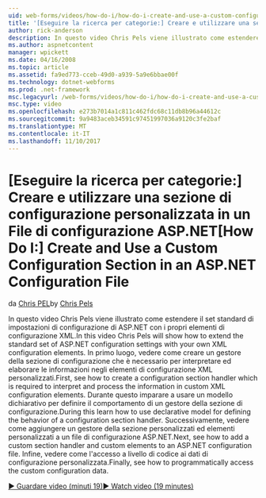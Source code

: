 ```yaml
---
uid: web-forms/videos/how-do-i/how-do-i-create-and-use-a-custom-configuration-section-in-an-aspnet-configuration-file
title: '[Eseguire la ricerca per categorie:] Creare e utilizzare una sezione di configurazione personalizzata in un File di configurazione ASP.NET | Documenti Microsoft'
author: rick-anderson
description: In questo video Chris Pels viene illustrato come estendere il set standard di impostazioni di configurazione di ASP.NET con i propri elementi di configurazione XML. In primo luogo, vedere come...
ms.author: aspnetcontent
manager: wpickett
ms.date: 04/16/2008
ms.topic: article
ms.assetid: fa9ed773-cceb-49d0-a939-5a9e6bbae00f
ms.technology: dotnet-webforms
ms.prod: .net-framework
msc.legacyurl: /web-forms/videos/how-do-i/how-do-i-create-and-use-a-custom-configuration-section-in-an-aspnet-configuration-file
msc.type: video
ms.openlocfilehash: e273b7014a1c811c462fdc68c11db8b96a44612c
ms.sourcegitcommit: 9a9483aceb34591c97451997036a9120c3fe2baf
ms.translationtype: MT
ms.contentlocale: it-IT
ms.lasthandoff: 11/10/2017
---
```

<a name="how-do-i-create-and-use-a-custom-configuration-section-in-an-aspnet-configuration-file"></a><span data-ttu-id="defe2-104">[Eseguire la ricerca per categorie:] Creare e utilizzare una sezione di configurazione personalizzata in un File di configurazione ASP.NET</span><span class="sxs-lookup"><span data-stu-id="defe2-104">[How Do I:] Create and Use a Custom Configuration Section in an ASP.NET Configuration File</span></span>
====================
<span data-ttu-id="defe2-105">da [Chris PEL](https://twitter.com/chrispels)</span><span class="sxs-lookup"><span data-stu-id="defe2-105">by [Chris Pels](https://twitter.com/chrispels)</span></span>

<span data-ttu-id="defe2-106">In questo video Chris Pels viene illustrato come estendere il set standard di impostazioni di configurazione di ASP.NET con i propri elementi di configurazione XML.</span><span class="sxs-lookup"><span data-stu-id="defe2-106">In this video Chris Pels will show how to extend the standard set of ASP.NET configuration settings with your own XML configuration elements.</span></span> <span data-ttu-id="defe2-107">In primo luogo, vedere come creare un gestore della sezione di configurazione che è necessario per interpretare ed elaborare le informazioni negli elementi di configurazione XML personalizzati.</span><span class="sxs-lookup"><span data-stu-id="defe2-107">First, see how to create a configuration section handler which is required to interpret and process the information in custom XML configuration elements.</span></span> <span data-ttu-id="defe2-108">Durante questo imparare a usare un modello dichiarativo per definire il comportamento di un gestore della sezione di configurazione.</span><span class="sxs-lookup"><span data-stu-id="defe2-108">During this learn how to use declarative model for defining the behavior of a configuration section handler.</span></span> <span data-ttu-id="defe2-109">Successivamente, vedere come aggiungere un gestore della sezione personalizzati ed elementi personalizzati a un file di configurazione ASP.NET.</span><span class="sxs-lookup"><span data-stu-id="defe2-109">Next, see how to add a custom section handler and custom elements to an ASP.NET configuration file.</span></span> <span data-ttu-id="defe2-110">Infine, vedere come l'accesso a livello di codice ai dati di configurazione personalizzata.</span><span class="sxs-lookup"><span data-stu-id="defe2-110">Finally, see how to programmatically access the custom configuration data.</span></span>

[<span data-ttu-id="defe2-111">&#9654; Guardare video (minuti 19)</span><span class="sxs-lookup"><span data-stu-id="defe2-111">&#9654; Watch video (19 minutes)</span></span>](https://channel9.msdn.com/Blogs/ASP-NET-Site-Videos/how-do-i-create-and-use-a-custom-configuration-section-in-an-aspnet-configuration-file)
